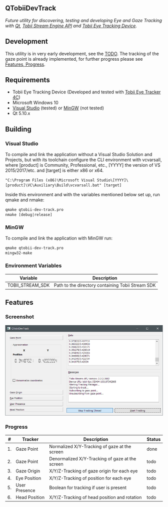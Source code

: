 QTobiiDevTrack
---
*Future utility for discovering, testing and developing Eye and Gaze Tracking with [Qt](https://www.qt.io/),
[Tobii Stream Engine API](https://developer.tobii.com/consumer-eye-trackers/stream-engine/) and [Tobii Eye Tracking Device](https://tobiigaming.com/).*

## Development
This utility is in very early development, see the [TODO](https://github.com/tpiekarski/qtobii-dev-track/blob/master/TODO.md).
The tracking of the gaze point is already implemented, for further progress please see [Features, Progress](#progress).

## Requirements
* Tobii Eye Tracking Device (Developed and tested with [Tobii Eye Tracker 4C](https://tobiigaming.com/product/tobii-eye-tracker-4c/))
* Microsoft Windows 10
* [Visual Studio](https://visualstudio.microsoft.com/) (tested) or [MinGW](http://mingw.org/) (not tested)
* Qt 5.10.x

## Building
### Visual Studio
To compile and link the application without a Visual Studio Solution and Projects, but with its toolchain configure the CLI environment with vcvarsall, where [product] is Community, Professional, etc., [YYYY] the version of VS 2015/2017/etc. and [target] is either x86 or x64.
```
"C:\Program Files (x86)\Microsoft Visual Studio\[YYYY]\[product]\VC\Auxiliary\Build\vcvarsall.bat" [target]
```
Inside this environment and with the variables mentioned below set up, run qmake and nmake:
```
qmake qtobii-dev-track.pro
nmake [debug|release]
```

### MinGW
To compile and link the application with MinGW run:
```
qmake qtobii-dev-track.pro
mingw32-make
```

### Environment Variables
Variable|Description
---|---
TOBII_STREAM_SDK|Path to the directory containing Tobii Stream SDK

## Features
### Screenshot
![Screenshot of QTobiiDevTrack](images/screenshot.png?raw=true "Screenshot of QTobiiDevTrack")

### Progress
#|Tracker|Description|Status
---|---|---|---
1.|Gaze Point|Normalized X/Y-Tracking of gaze at the screen|done
2.|Gaze Point|Denormalized X/Y-Tracking of gaze at the screen|todo
3.|Gaze Origin|X/Y/Z-Tracking of gaze origin for each eye|todo
4.|Eye Position|X/Y/Z-Tracking of position for each eye|todo
5.|User Presence|Boolean for tracking if user is present|todo
6.|Head Position|X/Y/Z-Tracking of head position and rotation|todo


